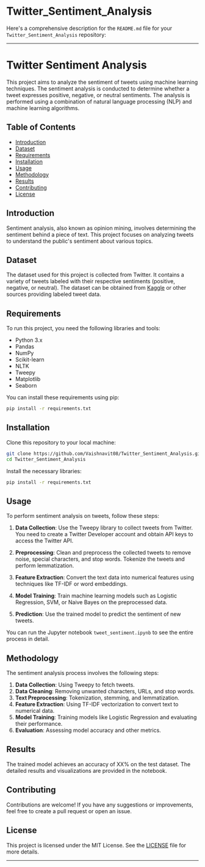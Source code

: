 # Twitter_Sentiment_Analysis



Here's a comprehensive description for the `README.md` file for your `Twitter_Sentiment_Analysis` repository:

---

# Twitter Sentiment Analysis

This project aims to analyze the sentiment of tweets using machine learning techniques. The sentiment analysis is conducted to determine whether a tweet expresses positive, negative, or neutral sentiments. The analysis is performed using a combination of natural language processing (NLP) and machine learning algorithms.

## Table of Contents
- [Introduction](#introduction)
- [Dataset](#dataset)
- [Requirements](#requirements)
- [Installation](#installation)
- [Usage](#usage)
- [Methodology](#methodology)
- [Results](#results)
- [Contributing](#contributing)
- [License](#license)

## Introduction
Sentiment analysis, also known as opinion mining, involves determining the sentiment behind a piece of text. This project focuses on analyzing tweets to understand the public's sentiment about various topics.

## Dataset
The dataset used for this project is collected from Twitter. It contains a variety of tweets labeled with their respective sentiments (positive, negative, or neutral). The dataset can be obtained from [Kaggle](https://www.kaggle.com/) or other sources providing labeled tweet data.

## Requirements
To run this project, you need the following libraries and tools:
- Python 3.x
- Pandas
- NumPy
- Scikit-learn
- NLTK
- Tweepy
- Matplotlib
- Seaborn

You can install these requirements using pip:

```bash
pip install -r requirements.txt
```

## Installation
Clone this repository to your local machine:

```bash
git clone https://github.com/Vaishnavit08/Twitter_Sentiment_Analysis.git
cd Twitter_Sentiment_Analysis
```

Install the necessary libraries:

```bash
pip install -r requirements.txt
```

## Usage
To perform sentiment analysis on tweets, follow these steps:

1. **Data Collection**: Use the Tweepy library to collect tweets from Twitter. You need to create a Twitter Developer account and obtain API keys to access the Twitter API.

2. **Preprocessing**: Clean and preprocess the collected tweets to remove noise, special characters, and stop words. Tokenize the tweets and perform lemmatization.

3. **Feature Extraction**: Convert the text data into numerical features using techniques like TF-IDF or word embeddings.

4. **Model Training**: Train machine learning models such as Logistic Regression, SVM, or Naive Bayes on the preprocessed data.

5. **Prediction**: Use the trained model to predict the sentiment of new tweets.

You can run the Jupyter notebook `tweet_sentiment.ipynb` to see the entire process in detail.

## Methodology
The sentiment analysis process involves the following steps:
1. **Data Collection**: Using Tweepy to fetch tweets.
2. **Data Cleaning**: Removing unwanted characters, URLs, and stop words.
3. **Text Preprocessing**: Tokenization, stemming, and lemmatization.
4. **Feature Extraction**: Using TF-IDF vectorization to convert text to numerical data.
5. **Model Training**: Training models like Logistic Regression and evaluating their performance.
6. **Evaluation**: Assessing model accuracy and other metrics.

## Results
The trained model achieves an accuracy of XX% on the test dataset. The detailed results and visualizations are provided in the notebook.

## Contributing
Contributions are welcome! If you have any suggestions or improvements, feel free to create a pull request or open an issue.

## License
This project is licensed under the MIT License. See the [LICENSE](LICENSE) file for more details.

---
